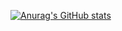 
[![Anurag's GitHub stats](https://github-readme-stats.vercel.app/api?username=manueldg)](https://github.com/anuraghazra/github-readme-stats)
